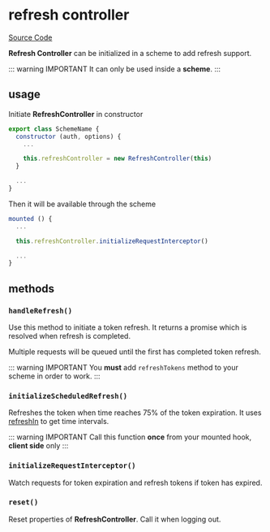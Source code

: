 # refresh controller

[Source Code](https://github.com/nuxt-community/auth-module/blob/dev/lib/core/refreshController.js)

**Refresh Controller** can be initialized in a scheme to add refresh support.

::: warning IMPORTANT
It can only be used inside a **scheme**.
:::

## usage

Initiate **RefreshController** in constructor

```js
export class SchemeName {
  constructor (auth, options) {
    ...

    this.refreshController = new RefreshController(this)
  }

  ...
}
```

Then it will be available through the scheme

```js
mounted () {
  ...

  this.refreshController.initializeRequestInterceptor()

  ...
}
```

## methods

### `handleRefresh()`

Use this method to initiate a token refresh. It returns a promise which is resolved when refresh is completed.

Multiple requests will be queued until the first has completed token refresh.

::: warning IMPORTANT
You **must** add `refreshTokens` method to your scheme in order to work.
:::

### `initializeScheduledRefresh()`

Refreshes the token when time reaches 75% of the token expiration. It uses [refreshIn](tokens.md#refreshin) to get time intervals.

::: warning IMPORTANT
Call this function **once** from your mounted hook, **client side** only
:::

### `initializeRequestInterceptor()`

Watch requests for token expiration and refresh tokens if token has expired.

### `reset()`

Reset properties of **RefreshController**. Call it when logging out.
